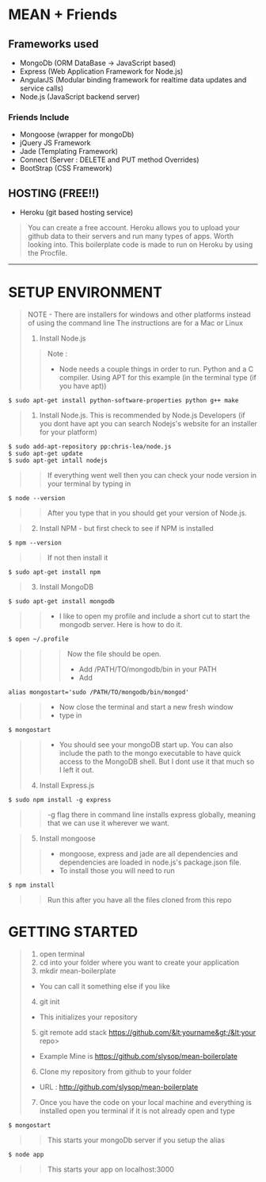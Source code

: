 MEAN + Friends
===============

## Frameworks used ##
* MongoDb (ORM DataBase -> JavaScript based)
* Express (Web Application Framework for Node.js)
* AngularJS (Modular binding framework for realtime data updates and service calls)
* Node.js (JavaScript backend server)

### Friends Include ###
* Mongoose (wrapper for mongoDb)
* jQuery JS Framework
* Jade (Templating Framework)
* Connect (Server : DELETE and PUT method Overrides)
* BootStrap (CSS Framework)

## HOSTING (FREE!!) ##
* Heroku (git based hosting service)

> You can create a free account. Heroku allows you to upload your github data to their servers and run many types of apps. Worth looking into.
> This boilerplate code is made to run on Heroku by using the Procfile.

***

SETUP ENVIRONMENT
============
>NOTE - There are installers for windows and other platforms instead of using the command line
>The instructions are for a Mac or Linux
>1. Install Node.js
>> Note :
>> * Node needs a couple things in order to run. Python and a C compiler. Using APT for this example (in the terminal type (if you have apt))

	$ sudo apt-get install python-software-properties python g++ make
	
>1. Install Node.js. This is recommended by Node.js Developers (if you dont have apt you can search Nodejs's website for an installer for your platform)

	$ sudo add-apt-repository pp:chris-lea/node.js
	$ sudo apt-get update
	$ sudo apt-get intall nodejs

>>If everything went well then you can check your node version in your terminal by typing in

	$ node --version
	
>>After you type that in you should get your version of Node.js. 

>2. Install NPM - but first check to see if NPM is installed

	$ npm --version
	
>>If not then install it

	$ sudo apt-get install npm
	
>3. Install MongoDB

	$ sudo apt-get install mongodb
	
>>* I like to open my profile and include a short cut to start the mongodb server. Here is how to do it.

	$ open ~/.profile
	
>>>Now the file should be open.
>>>* Add /PATH/TO/mongodb/bin in your PATH
>>>* Add

	alias mongostart='sudo /PATH/TO/mongodb/bin/mongod'
	
>>* Now close the terminal and start a new fresh window
>>* type in

	$ mongostart
	
>>* You should see your mongoDB start up. You can also include the path to the mongo executable to have quick access to the MongoDB shell. But I dont use it that much so I left it out.
>4. Install Express.js

	$ sudo npm install -g express
	
>>-g flag there in command line installs express globally, meaning that we can use it wherever we want.

>5. Install mongoose
>>* mongoose, express and jade are all dependencies and dependencies are loaded in node.js's package.json file.
>>* To install those you will need to run 

	$ npm install 
	
>>Run this after you have all the files cloned from this repo

GETTING STARTED
===============

>1. open terminal
>2. cd into your folder where you want to create your application
>3. mkdir mean-boilerplate
>   - You can call it something else if you like
>4. git init
>   - This initializes your repository
>5. git remote add stack https://github.com/&lt;yourname&gt;/&lt;your repo&gt;
>   - Example Mine is https://github.com/slysop/mean-boilerplate
>6. Clone my repository from github to your folder
>   - URL : http://github.com/slysop/mean-boilerplate
>7. Once you have the code on your local machine and everything is installed open you terminal if it is not already open and type

	$ mongostart
	
>>This starts your mongoDb server if you setup the alias

	$ node app
	
>>This starts your app on localhost:3000
